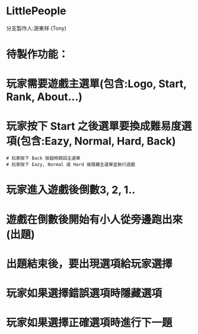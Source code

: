 ﻿LittlePeople
============

分支製作人:游東祥 (Tony)

待製作功能：
============

# 玩家需要遊戲主選單(包含:Logo, Start, Rank, About...)
# 玩家按下 Start 之後選單要換成難易度選項(包含:Eazy, Normal, Hard, Back)
	# 玩家按下 Back 按鈕時跳回主選單
	# 玩家按下 Eazy, Normal 或 Hard 後隱藏主選單並執行遊戲
# 玩家進入遊戲後倒數3, 2, 1.. 
# 遊戲在倒數後開始有小人從旁邊跑出來(出題)
# 出題結束後，要出現選項給玩家選擇
# 玩家如果選擇錯誤選項時隱藏選項
# 玩家如果選擇正確選項時進行下一題